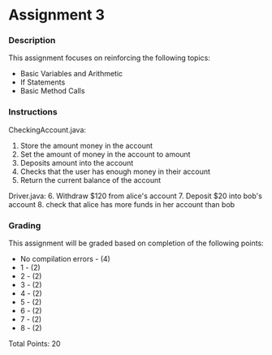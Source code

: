 # Assignment 3
### Description
This assignment focuses on reinforcing the following topics:
* Basic Variables and Arithmetic
* If Statements
* Basic Method Calls

### Instructions
CheckingAccount.java:
1. Store the amount money in the account
2. Set the amount of money in the account to amount
3. Deposits amount into the account
4. Checks that the user has enough money in their account
5. Return the current balance of the account

Driver.java:
6. Withdraw $120 from alice's account
7. Deposit $20 into bob's account
8. check that alice has more funds in her account than bob

### Grading
This assignment will be graded based on completion of the following points:

* No compilation errors - (4)
* 1 - (2)
* 2 - (2)
* 3 - (2)
* 4 - (2)
* 5 - (2)
* 6 - (2)
* 7 - (2)
* 8 - (2)

Total Points: 20